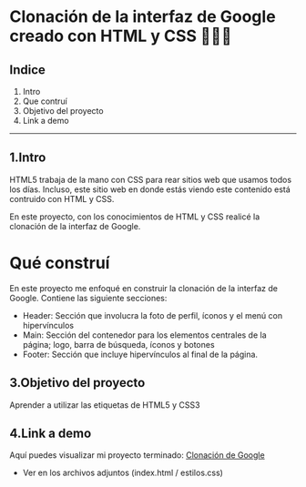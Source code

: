# Clonación de la interfaz de Google creado con HTML y CSS 🐧🐧🐧


## Indice

1. Intro
2. Que contruí
3. Objetivo del proyecto
4. Link a demo

***

## 1.Intro
HTML5 trabaja de la mano con CSS para rear sitios web que usamos todos los días. Incluso, este sitio web en donde estás viendo este contenido está contruido con HTML y CSS.

En este proyecto, con los conocimientos de HTML y CSS realicé la clonación de la interfaz de Google.

# Qué construí
En este proyecto me enfoqué en construir la clonación de la interfaz de Google. 
Contiene las siguiente secciones:
* Header: Sección que involucra la foto de perfil, íconos y el menú con hipervínculos
* Main: Sección del contenedor para los elementos centrales de la página; logo, barra de búsqueda, íconos y botones
* Footer: Sección que incluye hipervínculos al final de la página.

## 3.Objetivo del proyecto
Aprender a utilizar las etiquetas de HTML5 y CSS3

## 4.Link a demo
Aquí puedes visualizar mi proyecto terminado: [Clonación de Google](#)
* Ver en los archivos adjuntos (index.html / estilos.css)
